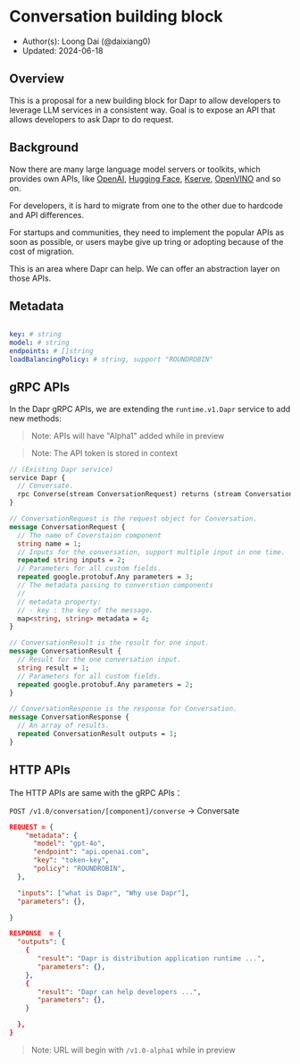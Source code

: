# Conversation building block

* Author(s): Loong Dai (@daixiang0)
* Updated: 2024-06-18

## Overview

This is a proposal for a new building block for Dapr to allow developers to leverage LLM services in a consistent way. Goal is to expose an API that allows developers to ask Dapr to do request.

## Background

Now there are many large language model servers or toolkits, which provides own APIs, like [OpenAI](https://openai.com/), [Hugging Face](https://huggingface.co/), [Kserve](https://kserve.github.io/website/latest/), [OpenVINO](https://docs.openvino.ai/) and so on.

For developers, it is hard to migrate from one to the other due to hardcode and API differences.

For startups and communities, they need to implement the popular APIs as soon as possible, or users maybe give up tring or adopting because of the cost of migration.

This is an area where Dapr can help. We can offer an abstraction layer on those APIs.

## Metadata

```yaml

key: # string
model: # string
endpoints: # []string
loadBalancingPolicy: # string, support "ROUNDROBIN"

```

## gRPC APIs

In the Dapr gRPC APIs, we are extending the `runtime.v1.Dapr` service to add new methods:

> Note: APIs will have "Alpha1" added while in preview

> Note: The API token is stored in context

```proto
// (Existing Dapr service)
service Dapr {
  // Conversate.
  rpc Converse(stream ConversationRequest) returns (stream ConversationResponse);
}

// ConversationRequest is the request object for Conversation.
message ConversationRequest {
  // The name of Coverstaion component
  string name = 1;
  // Inputs for the conversation, support multiple input in one time.
  repeated string inputs = 2;
  // Parameters for all custom fields.
  repeated google.protobuf.Any parameters = 3;
  // The metadata passing to converstion components
  //
  // metadata property:
  // - key : the key of the message.
  map<string, string> metadata = 4;
}

// ConversationResult is the result for one input.
message ConversationResult {
  // Result for the one conversation input.
  string result = 1;
  // Parameters for all custom fields.
  repeated google.protobuf.Any parameters = 2;
}

// ConversationResponse is the response for Conversation.
message ConversationResponse {
  // An array of results.
  repeated ConversationResult outputs = 1;
}
```

## HTTP APIs

The HTTP APIs are same with the gRPC APIs：

`POST /v1.0/conversation/[component]/converse` -> Conversate

```json
REQUEST = {
    "metadata": {
      "model": "gpt-4o",
      "endpoint": "api.openai.com",
      "key": "token-key",
      "policy": "ROUNDROBIN",
  },

  "inputs": ["what is Dapr", "Why use Dapr"],
  "parameters": {},

}

RESPONSE  = {
  "outputs": {
    {
       "result": "Dapr is distribution application runtime ...",
       "parameters": {},
    },
    {
       "result": "Dapr can help developers ...",
       "parameters": {},
    }

  },
}
```

> Note: URL will begin with `/v1.0-alpha1` while in preview
